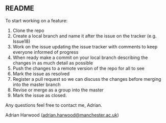 ## README ##

To start working on a feature:

1) Clone the repo
2) Create a local branch and name it after the issue on the tracker (e.g. Issue18)
3) Work on the issue updating the issue tracker with comments to keep everyone informed of progress
4) When ready make a commit on your local branch describing the changes in as much detail as possible
5) Push the changes to a remote version of the repo for all to see
6) Mark the issue as resolved
7) Register a pull request so we can discuss the changes before merging into the master branch
8) Revise or merge as a group into the master
9) Mark the issue as closed.

Any questions feel free to contact me, Adrian.

Adrian Harwood (adrian.harwood@manchester.ac.uk)